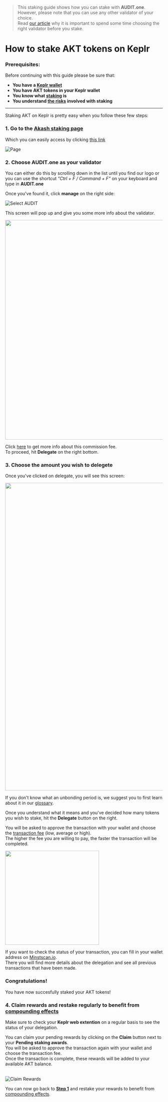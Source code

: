   > This staking guide shows how you can stake with **AUDIT.one**. <br>
  > However, please note that you can use any other validator of your choice. <br>
  > Read [our article](Importance_of_choosing_the_right_validator.md) why it is important to spend some time choosing the right validator before you stake.

# How to stake AKT tokens on Keplr 

### Prerequisites:

Before continuing with this guide please be sure that:

- **You have a [Keplr wallet](How_to_create_a_Keplr_wallet.md)**
- **You have AKT tokens in your Keplr wallet**
- **You know what [staking](What_is_staking.md) is**
- **You understand [the risks](Risks_of_staking.md) involved with staking**

***


Staking AKT on Keplr is pretty easy when you follow these few steps:

### **1.  Go to the <a name="step1"> [Akash staking page](https://wallet.keplr.app/#/akashnet/stake) </a>**

Which you can easily access by clicking [this link](https://wallet.keplr.app/#/akashnet/stake)

![Page](https://user-images.githubusercontent.com/95366163/147964603-17f93b7b-4389-4a4f-8638-368ee679e4fe.png)


### **2.  Choose AUDIT.one as your validator**

You can either do this by scrolling down in the list until you find our logo or you can use the shortcut _"Ctrl + F / Command + F"_ on your keyboard and type in **AUDIT.one**

Once you've found it, click **manage** on the right side:

![Select AUDIT](https://user-images.githubusercontent.com/95366163/147964617-c330502e-85f8-4b1b-b428-f8599387cab9.png)

This screen will pop up and give you some more info about the validator. 

<img width="700" src="https://user-images.githubusercontent.com/95366163/148529487-b486c51f-7cc1-46b4-b28f-d7f2cab97b6f.png">

Click [here](Validator_fee.md) to get more info about this commission fee. <br>
To proceed, hit **Delegate** on the right bottom.


### **3.  Choose the amount you wish to delegete**

Once you've clicked on delegate, you will see this screen:

<img width="981" src="https://user-images.githubusercontent.com/95366163/148521751-7173e5e6-ffd0-4fb0-8277-4b0b141161a8.png">

If you don't know what an unbonding period is, we suggest you to first learn about it in our [glossary](Unbonding_period.md).

Once you understand what it means and you've decided how many tokens you wish to stake, hit the **Delegate** button on the right.

You will be asked to approve the transaction with your wallet and choose the [transaction fee](Transaction_fees.md) (low, average or high). <br>
The higher the fee you are willing to pay, the faster the transaction will be completed.

<img width="300" src="https://user-images.githubusercontent.com/95366163/148521832-29bc1787-f26f-42e1-af27-273df7dd68cb.png">

If you want to check the status of your transaction, you can fill in your wallet address on [Minstscan.io](https://www.mintscan.io/akash). <br>
There you will find more details about the delegation and see all previous transactions that have been made.

### **Congratulations!** 
You have now succesfully staked your AKT tokens!


### **4.  Claim rewards and restake regularly to benefit from [compounding effects](Compounding_interest.md)**

Make sure to check your **Keplr web extention** on a regular basis to see the status of your delegation.

You can claim your pending rewards by clicking on the **Claim** button next to your **Pending staking awards**.<br>
You will be asked to approve the transaction again with your wallet and choose the transaction fee. <br>
Once the transaction is complete, these rewards will be added to your available AKT balance. <br> <br>

![Claim Rewards](https://user-images.githubusercontent.com/95366163/148528041-905a2ada-5994-40f6-bebb-ac73813c3b79.png)

You can now go back to [**Step 1**](#step1) and restake your rewards to benefit from [compounding effects](Compound_interest.md).



